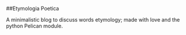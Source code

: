 ##Etymologia Poetica

A minimalistic blog to discuss words etymology; made with love and the python Pelican module.
